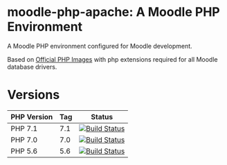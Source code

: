 # moodle-php-apache: A Moodle PHP Environment

A Moodle PHP environment configured for Moodle development.

Based on <a href="https://hub.docker.com/_/php/">Official PHP Images</a> with php extensions required
for all Moodle database drivers.

# Versions

| PHP Version  | Tag | Status |
|--------------|-----|--------|
| PHP 7.1 | 7.1 | [![Build Status](https://travis-ci.org/danpoltawski/moodle-php-apache.svg?branch=php71)](https://travis-ci.org/danpoltawski/moodle-php-apache)|
| PHP 7.0 | 7.0 | [![Build Status](https://travis-ci.org/danpoltawski/moodle-php-apache.svg?branch=php70)](https://travis-ci.org/danpoltawski/moodle-php-apache)|
|PHP 5.6 | 5.6 | [![Build Status](https://travis-ci.org/danpoltawski/moodle-php-apache.svg?branch=php56)](https://travis-ci.org/danpoltawski/moodle-php-apache)|
